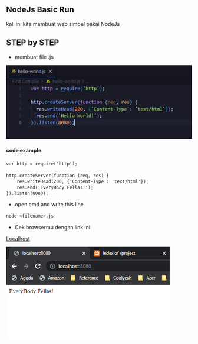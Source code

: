 
## NodeJs Basic Run

kali ini kita membuat web simpel pakai NodeJs


## STEP by STEP

 - membuat file .js

 ![App Screenshot](https://raw.githubusercontent.com/haydar-hilmy/NodeJs-Basic-Run/main/JS%20file.png)


#### code example

    var http = require('http');

    http.createServer(function (req, res) {
        res.writeHead(200, {'Content-Type': 'text/html'});
        res.end('EveryBody Fellas!');
    }).listen(8080);
- open cmd and write this line

```bash
node <filename>.js
```

- Cek browsermu dengan link ini

[Localhost](http://localhost:8080/)

![App Screenshot](https://raw.githubusercontent.com/haydar-hilmy/NodeJs-Basic-Run/main/Node%20js%20web.png)
